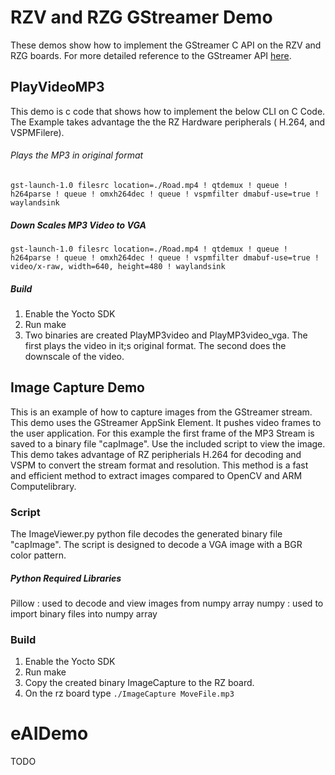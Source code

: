 # RZV and RZG GStreamer Demo

These demos show how to implement the GStreamer C API on the RZV and RZG boards. For more detailed reference to the GStreamer API [here](https://gstreamer.freedesktop.org/documentation/tutorials/?gi-language=c).

## PlayVideoMP3

This demo is c code that shows how to implement the below CLI on C Code. The Example takes advantage the the RZ Hardware peripherals ( H.264, and VSPMFilere). 

###### Plays the MP3 in original format

`gst-launch-1.0 filesrc location=./Road.mp4 ! qtdemux ! queue ! h264parse ! queue ! omxh264dec ! queue ! vspmfilter dmabuf-use=true ! waylandsink`

##### Down Scales MP3 Video to VGA

`gst-launch-1.0 filesrc location=./Road.mp4 ! qtdemux ! queue ! h264parse ! queue ! omxh264dec ! queue ! vspmfilter dmabuf-use=true ! video/x-raw, width=640, height=480 ! waylandsink`

##### Build

1. Enable the Yocto SDK 
2. Run make
3. Two binaries are created PlayMP3video and PlayMP3video_vga. The first plays the video in it;s original format. The second does the downscale of the video.

## Image Capture Demo

This is an example of how to capture images from the GStreamer stream. This demo uses the GStreamer AppSink Element. It pushes video frames to the user application. For this example the first frame of the MP3 Stream is saved to a binary file "capImage". Use the included script to view the image. This demo takes advantage of RZ peripherials H.264 for decoding and VSPM to convert the stream format and resolution. This method is a fast and efficient method to extract images compared to OpenCV and ARM Computelibrary. 

### Script
The ImageViewer.py python file decodes the generated binary file "capImage". The script is designed to decode a VGA image with a BGR color pattern.

##### Python Required Libraries
Pillow : used to decode and view images from numpy array
numpy : used to import binary files into numpy array

### Build
1. Enable the Yocto SDK 
2. Run make
3. Copy the created binary ImageCapture to the RZ board.
4. On the rz board type
``` ./ImageCapture MoveFile.mp3 ```
# eAIDemo

TODO

 
